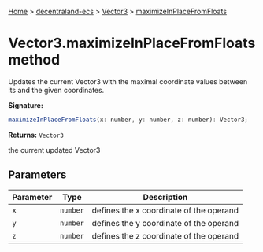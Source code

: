 [Home](./index) &gt; [decentraland-ecs](./decentraland-ecs.md) &gt; [Vector3](./decentraland-ecs.vector3.md) &gt; [maximizeInPlaceFromFloats](./decentraland-ecs.vector3.maximizeinplacefromfloats.md)

# Vector3.maximizeInPlaceFromFloats method

Updates the current Vector3 with the maximal coordinate values between its and the given coordinates.

**Signature:**
```javascript
maximizeInPlaceFromFloats(x: number, y: number, z: number): Vector3;
```
**Returns:** `Vector3`

the current updated Vector3

## Parameters

|  Parameter | Type | Description |
|  --- | --- | --- |
|  `x` | `number` | defines the x coordinate of the operand |
|  `y` | `number` | defines the y coordinate of the operand |
|  `z` | `number` | defines the z coordinate of the operand |

